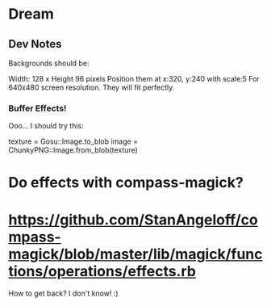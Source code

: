 # Dream


## Dev Notes
Backgrounds should be:

Width: 128 x Height 96 pixels
Position them at x:320, y:240 with scale:5
For 640x480 screen resolution.  They will fit perfectly.

### Buffer Effects!

Ooo... I should try this:

texture = Gosu::Image.to_blob
image = ChunkyPNG::Image.from_blob(texture)
# Do effects with compass-magick?
#   https://github.com/StanAngeloff/compass-magick/blob/master/lib/magick/functions/operations/effects.rb

How to get back?  I don't know!  :)